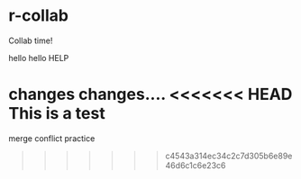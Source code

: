 # r-collab

Collab time!

hello hello
HELP

changes changes....
<<<<<<< HEAD
This is a test
=======
merge conflict practice
>>>>>>> c4543a314ec34c2c7d305b6e89e46d6c1c6e23c6
